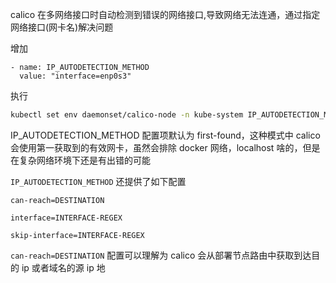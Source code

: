 calico 在多网络接口时自动检测到错误的网络接口,导致网络无法连通，通过指定网络接口(网卡名)解决问题

增加

```
- name: IP_AUTODETECTION_METHOD
  value: "interface=enp0s3"
```

执行

```bash
kubectl set env daemonset/calico-node -n kube-system IP_AUTODETECTION_METHOD=skip-interface=enp0s8
```

IP_AUTODETECTION_METHOD 配置项默认为 first-found，这种模式中 calico 会使用第一获取到的有效网卡，虽然会排除 docker 网络，localhost 啥的，但是在复杂网络环境下还是有出错的可能

`IP_AUTODETECTION_METHOD` 还提供了如下配置 

```
can-reach=DESTINATION

interface=INTERFACE-REGEX

skip-interface=INTERFACE-REGEX
```

`can-reach=DESTINATION` 配置可以理解为 calico 会从部署节点路由中获取到达目的 ip 或者域名的源 ip 地